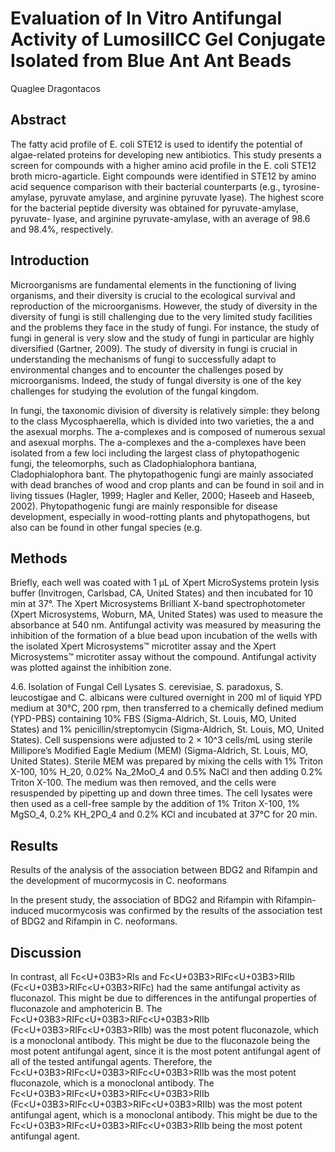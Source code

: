 # Evaluation of In Vitro Antifungal Activity of LumosilICC Gel Conjugate Isolated from Blue Ant Ant Beads
Quaglee Dragontacos


## Abstract
The fatty acid profile of E. coli STE12 is used to identify the potential of algae-related proteins for developing new antibiotics. This study presents a screen for compounds with a higher amino acid profile in the E. coli STE12 broth micro-agarticle. Eight compounds were identified in STE12 by amino acid sequence comparison with their bacterial counterparts (e.g., tyrosine-amylase, pyruvate amylase, and arginine pyruvate lyase). The highest score for the bacterial peptide diversity was obtained for pyruvate-amylase, pyruvate- lyase, and arginine pyruvate-amylase, with an average of 98.6 and 98.4%, respectively.


## Introduction
Microorganisms are fundamental elements in the functioning of living organisms, and their diversity is crucial to the ecological survival and reproduction of the microorganisms. However, the study of diversity in the diversity of fungi is still challenging due to the very limited study facilities and the problems they face in the study of fungi. For instance, the study of fungi in general is very slow and the study of fungi in particular are highly diversified (Gartner, 2009). The study of diversity in fungi is crucial in understanding the mechanisms of fungi to successfully adapt to environmental changes and to encounter the challenges posed by microorganisms. Indeed, the study of fungal diversity is one of the key challenges for studying the evolution of the fungal kingdom.

In fungi, the taxonomic division of diversity is relatively simple: they belong to the class Mycosphaerella, which is divided into two varieties, the a and the asexual morphs. The a-complexes and is composed of numerous sexual and asexual morphs. The a-complexes and the a-complexes have been isolated from a few loci including the largest class of phytopathogenic fungi, the teleomorphs, such as Cladophialophora bantiana, Cladophialophora bant. The phytopathogenic fungi are mainly associated with dead branches of wood and crop plants and can be found in soil and in living tissues (Hagler, 1999; Hagler and Keller, 2000; Haseeb and Haseeb, 2002). Phytopathogenic fungi are mainly responsible for disease development, especially in wood-rotting plants and phytopathogens, but also can be found in other fungal species (e.g.


## Methods
Briefly, each well was coated with 1 µL of Xpert MicroSystems protein lysis buffer (Invitrogen, Carlsbad, CA, United States) and then incubated for 10 min at 37°. The Xpert Microsystems Brilliant X-band spectrophotometer (Xpert Microsystems, Woburn, MA, United States) was used to measure the absorbance at 540 nm. Antifungal activity was measured by measuring the inhibition of the formation of a blue bead upon incubation of the wells with the isolated Xpert Microsystems™ microtiter assay and the Xpert Microsystems™ microtiter assay without the compound. Antifungal activity was plotted against the inhibition zone.

4.6. Isolation of Fungal Cell Lysates
S. cerevisiae, S. paradoxus, S. leucostigae and C. albicans were cultured overnight in 200 ml of liquid YPD medium at 30°C, 200 rpm, then transferred to a chemically defined medium (YPD-PBS) containing 10% FBS (Sigma-Aldrich, St. Louis, MO, United States) and 1% penicillin/streptomycin (Sigma-Aldrich, St. Louis, MO, United States). Cell suspensions were adjusted to 2 × 10^3 cells/mL using sterile Millipore’s Modified Eagle Medium (MEM) (Sigma-Aldrich, St. Louis, MO, United States). Sterile MEM was prepared by mixing the cells with 1% Triton X-100, 10% H_20, 0.02% Na_2MoO_4 and 0.5% NaCl and then adding 0.2% Triton X-100. The medium was then removed, and the cells were resuspended by pipetting up and down three times. The cell lysates were then used as a cell-free sample by the addition of 1% Triton X-100, 1% MgSO_4, 0.2% KH_2PO_4 and 0.2% KCl and incubated at 37°C for 20 min.


## Results
Results of the analysis of the association between BDG2 and Rifampin and the development of mucormycosis in C. neoformans

In the present study, the association of BDG2 and Rifampin with Rifampin-induced mucormycosis was confirmed by the results of the association test of BDG2 and Rifampin in C. neoformans.


## Discussion
In contrast, all Fc<U+03B3>RIs and Fc<U+03B3>RIFc<U+03B3>RIIb (Fc<U+03B3>RIFc<U+03B3>RIFc) had the same antifungal activity as fluconazol. This might be due to differences in the antifungal properties of fluconazole and amphotericin B. The Fc<U+03B3>RIFc<U+03B3>RIFc<U+03B3>RIIb (Fc<U+03B3>RIFc<U+03B3>RIIb) was the most potent fluconazole, which is a monoclonal antibody. This might be due to the fluconazole being the most potent antifungal agent, since it is the most potent antifungal agent of all of the tested antifungal agents. Therefore, the Fc<U+03B3>RIFc<U+03B3>RIFc<U+03B3>RIIb was the most potent fluconazole, which is a monoclonal antibody. The Fc<U+03B3>RIFc<U+03B3>RIFc<U+03B3>RIIb (Fc<U+03B3>RIFc<U+03B3>RIFc<U+03B3>RIIb) was the most potent antifungal agent, which is a monoclonal antibody. This might be due to the Fc<U+03B3>RIFc<U+03B3>RIFc<U+03B3>RIIb being the most potent antifungal agent.
